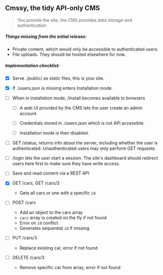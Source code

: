 ## Cmssy, the tidy API-only CMS

> You provide the site, the CMS provides data storage and authentication

##### Things missing from the initial release:
- Private content, which would only be accessible to authenticated users.
- File uploads. They should be hosted elsewhere for now.


##### Implementation checklist:
- [x] Serve ./public/ as static files, this is your site.


- [x] If ./users.json is missing enters Installation mode.


- [ ] When in installation mode, /install becomes available to browsers
  - [ ] A web UI provided by the CMS lets the user create an admin account.
  - [ ] Credentials stored in ./users.json which is not API accessible.
  - [ ] Installation mode is then disabled.


- [ ] GET /status, returns info about the server, including whether the user is authenticated. Unauthenticated users may only perform GET requests.


- [ ] /login lets the user start a session. The site's dashboard should redirect users here first to make sure they have write access.


- [ ] Save and read content via a REST API
 - [x] GET /cars, GET /cars/3
   - Gets all cars or one with a specific `id`
 - [ ] POST /cars
   - Add an object to the cars array
   - `cars` array is created on the fly if not found
   - Error on `id` conflict
   - Generates sequential `id` if missing
 - [ ] PUT /cars/3
   - Replace existing car, error if not found
 - [ ] DELETE /cars/3
   - Remove specific car from array, error if not found


